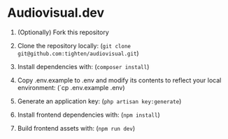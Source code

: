 # Audiovisual.dev
1. (Optionally) Fork this repository

2. Clone the repository locally: (`git clone git@github.com:tighten/audiovisual.git`)

3. Install dependencies with: (`composer install`)

4. Copy .env.example to .env and modify its contents to reflect your local environment: (`cp .env.example .env)

5. Generate an application key: (`php artisan key:generate`)

6. Install frontend dependencies with: (`npm install`)

7. Build frontend assets with: (`npm run dev`)
